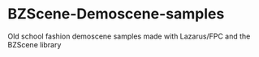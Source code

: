 # BZScene-Demoscene-samples
Old school fashion demoscene samples made with Lazarus/FPC and the BZScene library
